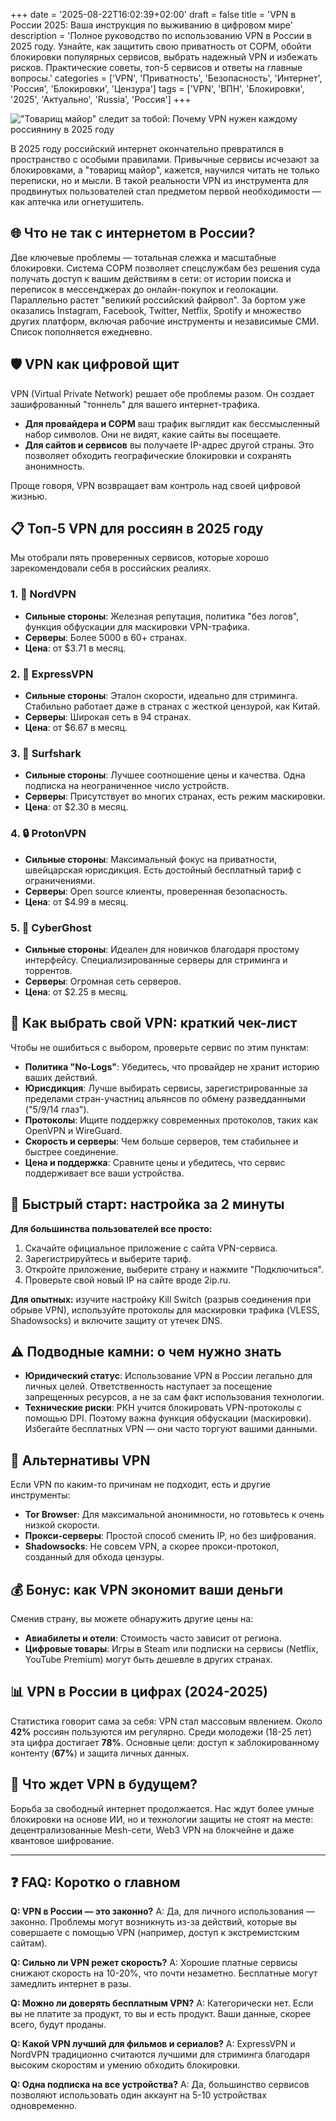 +++
date = '2025-08-22T16:02:39+02:00'
draft = false
title = 'VPN в России 2025: Ваша инструкция по выживанию в цифровом мире'
description = 'Полное руководство по использованию VPN в России в 2025 году. Узнайте, как защитить свою приватность от СОРМ, обойти блокировки популярных сервисов, выбрать надежный VPN и избежать рисков. Практические советы, топ-5 сервисов и ответы на главные вопросы.'
categories = ['VPN', 'Приватность', 'Безопасность', 'Интернет', 'Россия', 'Блокировки', 'Цензура']
tags = ['VPN', 'ВПН', 'Блокировки', '2025', 'Актуально', 'Russia', 'Россия']
+++

!["Товарищ майор" следит за тобой: Почему VPN нужен каждому россиянину в 2025 году](https://imagestoring.fra1.cdn.digitaloceanspaces.com/53DA643E-35EF-40A7-9CF7-7E60810A5903.png)

В 2025 году российский интернет окончательно превратился в пространство с особыми правилами. Привычные сервисы исчезают за блокировками, а "товарищ майор", кажется, научился читать не только переписки, но и мысли. В такой реальности VPN из инструмента для продвинутых пользователей стал предметом первой необходимости — как аптечка или огнетушитель.

## 🌐 Что не так с интернетом в России?

Две ключевые проблемы — тотальная слежка и масштабные блокировки. Система СОРМ позволяет спецслужбам без решения суда получать доступ к вашим действиям в сети: от истории поиска и переписок в мессенджерах до онлайн-покупок и геолокации. Параллельно растет "великий российский файрвол". За бортом уже оказались Instagram, Facebook, Twitter, Netflix, Spotify и множество других платформ, включая рабочие инструменты и независимые СМИ. Список пополняется ежедневно.

## 🛡️ VPN как цифровой щит

VPN (Virtual Private Network) решает обе проблемы разом. Он создает зашифрованный "тоннель" для вашего интернет-трафика.
- **Для провайдера и СОРМ** ваш трафик выглядит как бессмысленный набор символов. Они не видят, какие сайты вы посещаете.
- **Для сайтов и сервисов** вы получаете IP-адрес другой страны. Это позволяет обходить географические блокировки и сохранять анонимность.

Проще говоря, VPN возвращает вам контроль над своей цифровой жизнью.

## 📋 Топ-5 VPN для россиян в 2025 году

Мы отобрали пять проверенных сервисов, которые хорошо зарекомендовали себя в российских реалиях.

### 1. 🥇 NordVPN
- **Сильные стороны**: Железная репутация, политика "без логов", функция обфускации для маскировки VPN-трафика.
- **Серверы**: Более 5000 в 60+ странах.
- **Цена**: от $3.71 в месяц.

### 2. 🥈 ExpressVPN  
- **Сильные стороны**: Эталон скорости, идеально для стриминга. Стабильно работает даже в странах с жесткой цензурой, как Китай.
- **Серверы**: Широкая сеть в 94 странах.
- **Цена**: от $6.67 в месяц.

### 3. 🥉 Surfshark
- **Сильные стороны**: Лучшее соотношение цены и качества. Одна подписка на неограниченное число устройств.
- **Серверы**: Присутствует во многих странах, есть режим маскировки.
- **Цена**: от $2.30 в месяц.

### 4. 🔒 ProtonVPN
- **Сильные стороны**: Максимальный фокус на приватности, швейцарская юрисдикция. Есть достойный бесплатный тариф с ограничениями.
- **Серверы**: Open source клиенты, проверенная безопасность.
- **Цена**: от $4.99 в месяц.

### 5. 🚀 CyberGhost
- **Сильные стороны**: Идеален для новичков благодаря простому интерфейсу. Специализированные серверы для стриминга и торрентов.
- **Серверы**: Огромная сеть серверов.
- **Цена**: от $2.25 в месяц.

## 🎯 Как выбрать свой VPN: краткий чек-лист

Чтобы не ошибиться с выбором, проверьте сервис по этим пунктам:
- **Политика "No-Logs"**: Убедитесь, что провайдер не хранит историю ваших действий.
- **Юрисдикция**: Лучше выбирать сервисы, зарегистрированные за пределами стран-участниц альянсов по обмену разведданными ("5/9/14 глаз").
- **Протоколы**: Ищите поддержку современных протоколов, таких как OpenVPN и WireGuard.
- **Скорость и серверы**: Чем больше серверов, тем стабильнее и быстрее соединение.
- **Цена и поддержка**: Сравните цены и убедитесь, что сервис поддерживает все ваши устройства.

## 🔧 Быстрый старт: настройка за 2 минуты

**Для большинства пользователей все просто:**
1. Скачайте официальное приложение с сайта VPN-сервиса.
2. Зарегистрируйтесь и выберите тариф.
3. Откройте приложение, выберите страну и нажмите "Подключиться".
4. Проверьте свой новый IP на сайте вроде 2ip.ru.

**Для опытных:** изучите настройку Kill Switch (разрыв соединения при обрыве VPN), используйте протоколы для маскировки трафика (VLESS, Shadowsocks) и включите защиту от утечек DNS.

## ⚠️ Подводные камни: о чем нужно знать

- **Юридический статус**: Использование VPN в России легально для личных целей. Ответственность наступает за посещение запрещенных ресурсов, а не за сам факт использования технологии.
- **Технические риски**: РКН учится блокировать VPN-протоколы с помощью DPI. Поэтому важна функция обфускации (маскировки). Избегайте бесплатных VPN — они часто торгуют вашими данными.

## 🚀 Альтернативы VPN

Если VPN по каким-то причинам не подходит, есть и другие инструменты:
- **Tor Browser**: Для максимальной анонимности, но готовьтесь к очень низкой скорости.
- **Прокси-серверы**: Простой способ сменить IP, но без шифрования.
- **Shadowsocks**: Не совсем VPN, а скорее прокси-протокол, созданный для обхода цензуры.

## 💰 Бонус: как VPN экономит ваши деньги

Сменив страну, вы можете обнаружить другие цены на:
- **Авиабилеты и отели**: Стоимость часто зависит от региона.
- **Цифровые товары**: Игры в Steam или подписки на сервисы (Netflix, YouTube Premium) могут быть дешевле в других странах.

## 📊 VPN в России в цифрах (2024-2025)

Статистика говорит сама за себя: VPN стал массовым явлением. Около **42%** россиян пользуются им регулярно. Среди молодежи (18-25 лет) эта цифра достигает **78%**. Основные цели: доступ к заблокированному контенту (**67%**) и защита личных данных.

## 🔮 Что ждет VPN в будущем?

Борьба за свободный интернет продолжается. Нас ждут более умные блокировки на основе ИИ, но и технологии защиты не стоят на месте: децентрализованные Mesh-сети, Web3 VPN на блокчейне и даже квантовое шифрование.

---

## ❓ FAQ: Коротко о главном

**Q: VPN в России — это законно?**
A: Да, для личного использования — законно. Проблемы могут возникнуть из-за действий, которые вы совершаете с помощью VPN (например, доступ к экстремистским сайтам).

**Q: Сильно ли VPN режет скорость?**
A: Хорошие платные сервисы снижают скорость на 10-20%, что почти незаметно. Бесплатные могут замедлить интернет в разы.

**Q: Можно ли доверять бесплатным VPN?**
A: Категорически нет. Если вы не платите за продукт, то вы и есть продукт. Ваши данные, скорее всего, будут проданы.

**Q: Какой VPN лучший для фильмов и сериалов?**
A: ExpressVPN и NordVPN традиционно считаются лучшими для стриминга благодаря высоким скоростям и умению обходить блокировки.

**Q: Одна подписка на все устройства?**
A: Да, большинство сервисов позволяют использовать один аккаунт на 5-10 устройствах одновременно.